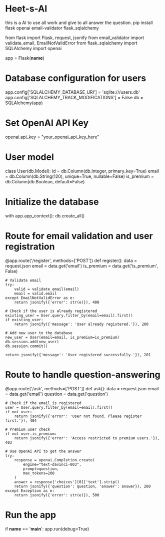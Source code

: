 # Heet-s-AI
this is a AI to use all work and give to all answer the question.
pip install flask openai email-validator flask_sqlalchemy

from flask import Flask, request, jsonify
from email_validator import validate_email, EmailNotValidError
from flask_sqlalchemy import SQLAlchemy
import openai

app = Flask(__name__)

# Database configuration for users
app.config['SQLALCHEMY_DATABASE_URI'] = 'sqlite:///users.db'
app.config['SQLALCHEMY_TRACK_MODIFICATIONS'] = False
db = SQLAlchemy(app)

# Set OpenAI API Key
openai.api_key = "your_openai_api_key_here"

# User model
class User(db.Model):
    id = db.Column(db.Integer, primary_key=True)
    email = db.Column(db.String(120), unique=True, nullable=False)
    is_premium = db.Column(db.Boolean, default=False)

# Initialize the database
with app.app_context():
    db.create_all()

# Route for email validation and user registration
@app.route('/register', methods=['POST'])
def register():
    data = request.json
    email = data.get('email')
    is_premium = data.get('is_premium', False)

    # Validate email
    try:
        valid = validate_email(email)
        email = valid.email
    except EmailNotValidError as e:
        return jsonify({'error': str(e)}), 400

    # Check if the user is already registered
    existing_user = User.query.filter_by(email=email).first()
    if existing_user:
        return jsonify({'message': 'User already registered.'}), 200

    # Add new user to the database
    new_user = User(email=email, is_premium=is_premium)
    db.session.add(new_user)
    db.session.commit()

    return jsonify({'message': 'User registered successfully.'}), 201

# Route to handle question-answering
@app.route('/ask', methods=['POST'])
def ask():
    data = request.json
    email = data.get('email')
    question = data.get('question')

    # Check if the email is registered
    user = User.query.filter_by(email=email).first()
    if not user:
        return jsonify({'error': 'User not found. Please register first.'}), 404

    # Premium user check
    if not user.is_premium:
        return jsonify({'error': 'Access restricted to premium users.'}), 403

    # Use OpenAI API to get the answer
    try:
        response = openai.Completion.create(
            engine="text-davinci-003",
            prompt=question,
            max_tokens=200
        )
        answer = response['choices'][0]['text'].strip()
        return jsonify({'question': question, 'answer': answer}), 200
    except Exception as e:
        return jsonify({'error': str(e)}), 500

# Run the app
if __name__ == '__main__':
    app.run(debug=True)
